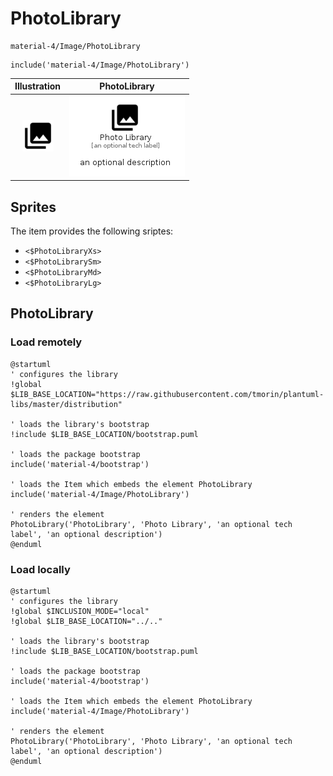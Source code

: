 # PhotoLibrary


```text
material-4/Image/PhotoLibrary
```

```text
include('material-4/Image/PhotoLibrary')
```



| Illustration | PhotoLibrary |
| :---: | :---: |
| ![illustration for Illustration](../../material-4/Image/PhotoLibrary.png) | ![illustration for PhotoLibrary](../../material-4/Image/PhotoLibrary.Local.png) |



## Sprites
The item provides the following sriptes:

- `<$PhotoLibraryXs>`
- `<$PhotoLibrarySm>`
- `<$PhotoLibraryMd>`
- `<$PhotoLibraryLg>`





## PhotoLibrary

### Load remotely
```plantuml
@startuml
' configures the library
!global $LIB_BASE_LOCATION="https://raw.githubusercontent.com/tmorin/plantuml-libs/master/distribution"

' loads the library's bootstrap
!include $LIB_BASE_LOCATION/bootstrap.puml

' loads the package bootstrap
include('material-4/bootstrap')

' loads the Item which embeds the element PhotoLibrary
include('material-4/Image/PhotoLibrary')

' renders the element
PhotoLibrary('PhotoLibrary', 'Photo Library', 'an optional tech label', 'an optional description')
@enduml
```

### Load locally
```plantuml
@startuml
' configures the library
!global $INCLUSION_MODE="local"
!global $LIB_BASE_LOCATION="../.."

' loads the library's bootstrap
!include $LIB_BASE_LOCATION/bootstrap.puml

' loads the package bootstrap
include('material-4/bootstrap')

' loads the Item which embeds the element PhotoLibrary
include('material-4/Image/PhotoLibrary')

' renders the element
PhotoLibrary('PhotoLibrary', 'Photo Library', 'an optional tech label', 'an optional description')
@enduml
```

